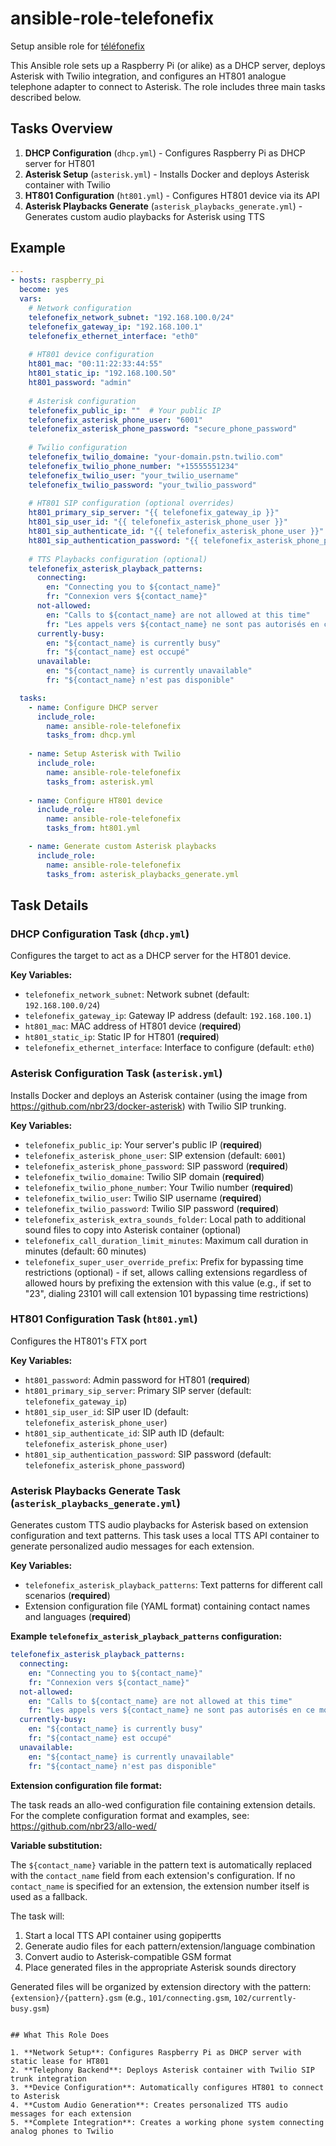 # ansible-role-telefonefix

Setup ansible role for [téléfonefix](https://wip.tf/posts/telefonefix-building-babys-first-international-landline/)

This Ansible role sets up a Raspberry Pi (or alike) as a DHCP server, deploys Asterisk with Twilio integration, and configures an HT801 analogue telephone adapter to connect to Asterisk. The role includes three main tasks described below.

## Tasks Overview

1. **DHCP Configuration** (`dhcp.yml`) - Configures Raspberry Pi as DHCP server for HT801
2. **Asterisk Setup** (`asterisk.yml`) - Installs Docker and deploys Asterisk container with Twilio
3. **HT801 Configuration** (`ht801.yml`) - Configures HT801 device via its API
4. **Asterisk Playbacks Generate** (`asterisk_playbacks_generate.yml`) - Generates custom audio playbacks for Asterisk using TTS

## Example

```yaml
---
- hosts: raspberry_pi
  become: yes
  vars:
    # Network configuration
    telefonefix_network_subnet: "192.168.100.0/24"
    telefonefix_gateway_ip: "192.168.100.1"
    telefonefix_ethernet_interface: "eth0"
    
    # HT801 device configuration
    ht801_mac: "00:11:22:33:44:55"
    ht801_static_ip: "192.168.100.50"
    ht801_password: "admin"
    
    # Asterisk configuration
    telefonefix_public_ip: ""  # Your public IP
    telefonefix_asterisk_phone_user: "6001"
    telefonefix_asterisk_phone_password: "secure_phone_password"
    
    # Twilio configuration
    telefonefix_twilio_domaine: "your-domain.pstn.twilio.com"
    telefonefix_twilio_phone_number: "+15555551234"
    telefonefix_twilio_user: "your_twilio_username"
    telefonefix_twilio_password: "your_twilio_password"
    
    # HT801 SIP configuration (optional overrides)
    ht801_primary_sip_server: "{{ telefonefix_gateway_ip }}"
    ht801_sip_user_id: "{{ telefonefix_asterisk_phone_user }}"
    ht801_sip_authenticate_id: "{{ telefonefix_asterisk_phone_user }}"
    ht801_sip_authentication_password: "{{ telefonefix_asterisk_phone_password }}"
    
    # TTS Playbacks configuration (optional)
    telefonefix_asterisk_playback_patterns:
      connecting:
        en: "Connecting you to ${contact_name}"
        fr: "Connexion vers ${contact_name}"
      not-allowed:
        en: "Calls to ${contact_name} are not allowed at this time"
        fr: "Les appels vers ${contact_name} ne sont pas autorisés en ce moment"
      currently-busy:
        en: "${contact_name} is currently busy"
        fr: "${contact_name} est occupé"
      unavailable:
        en: "${contact_name} is currently unavailable"
        fr: "${contact_name} n'est pas disponible"

  tasks:
    - name: Configure DHCP server
      include_role:
        name: ansible-role-telefonefix
        tasks_from: dhcp.yml
    
    - name: Setup Asterisk with Twilio
      include_role:
        name: ansible-role-telefonefix
        tasks_from: asterisk.yml
    
    - name: Configure HT801 device
      include_role:
        name: ansible-role-telefonefix
        tasks_from: ht801.yml

    - name: Generate custom Asterisk playbacks
      include_role:
        name: ansible-role-telefonefix
        tasks_from: asterisk_playbacks_generate.yml
```

## Task Details

### DHCP Configuration Task (`dhcp.yml`)

Configures the target to act as a DHCP server for the HT801 device.

**Key Variables:**
- `telefonefix_network_subnet`: Network subnet (default: `192.168.100.0/24`)
- `telefonefix_gateway_ip`: Gateway IP address (default: `192.168.100.1`)
- `ht801_mac`: MAC address of HT801 device (**required**)
- `ht801_static_ip`: Static IP for HT801 (**required**)
- `telefonefix_ethernet_interface`: Interface to configure (default: `eth0`)

### Asterisk Configuration Task (`asterisk.yml`)

Installs Docker and deploys an Asterisk container (using the image from https://github.com/nbr23/docker-asterisk) with Twilio SIP trunking.

**Key Variables:**
- `telefonefix_public_ip`: Your server's public IP (**required**)
- `telefonefix_asterisk_phone_user`: SIP extension (default: `6001`)
- `telefonefix_asterisk_phone_password`: SIP password (**required**)
- `telefonefix_twilio_domaine`: Twilio SIP domain (**required**)
- `telefonefix_twilio_phone_number`: Your Twilio number (**required**)
- `telefonefix_twilio_user`: Twilio SIP username (**required**)
- `telefonefix_twilio_password`: Twilio SIP password (**required**)
- `telefonefix_asterisk_extra_sounds_folder`: Local path to additional sound files to copy into Asterisk container (optional)
- `telefonefix_call_duration_limit_minutes`: Maximum call duration in minutes (default: 60 minutes)
- `telefonefix_super_user_override_prefix`: Prefix for bypassing time restrictions (optional) - if set, allows calling extensions regardless of allowed hours by prefixing the extension with this value (e.g., if set to "23", dialing 23101 will call extension 101 bypassing time restrictions)

### HT801 Configuration Task (`ht801.yml`)

Configures the HT801's FTX port

**Key Variables:**
- `ht801_password`: Admin password for HT801 (**required**)
- `ht801_primary_sip_server`: Primary SIP server (default: `telefonefix_gateway_ip`)
- `ht801_sip_user_id`: SIP user ID (default: `telefonefix_asterisk_phone_user`)
- `ht801_sip_authenticate_id`: SIP auth ID (default: `telefonefix_asterisk_phone_user`)
- `ht801_sip_authentication_password`: SIP password (default: `telefonefix_asterisk_phone_password`)

### Asterisk Playbacks Generate Task (`asterisk_playbacks_generate.yml`)

Generates custom TTS audio playbacks for Asterisk based on extension configuration and text patterns. This task uses a local TTS API container to generate personalized audio messages for each extension.

**Key Variables:**

- `telefonefix_asterisk_playback_patterns`: Text patterns for different call scenarios (**required**)
- Extension configuration file (YAML format) containing contact names and languages (**required**)

**Example `telefonefix_asterisk_playback_patterns` configuration:**

```yaml
telefonefix_asterisk_playback_patterns:
  connecting:
    en: "Connecting you to ${contact_name}"
    fr: "Connexion vers ${contact_name}"
  not-allowed:
    en: "Calls to ${contact_name} are not allowed at this time"
    fr: "Les appels vers ${contact_name} ne sont pas autorisés en ce moment"
  currently-busy:
    en: "${contact_name} is currently busy"
    fr: "${contact_name} est occupé"
  unavailable:
    en: "${contact_name} is currently unavailable"
    fr: "${contact_name} n'est pas disponible"
```

**Extension configuration file format:**

The task reads an allo-wed configuration file containing extension details. For the complete configuration format and examples, see: https://github.com/nbr23/allo-wed/

**Variable substitution:**

The `${contact_name}` variable in the pattern text is automatically replaced with the `contact_name` field from each extension's configuration. If no `contact_name` is specified for an extension, the extension number itself is used as a fallback.

The task will:
1. Start a local TTS API container using gopipertts
2. Generate audio files for each pattern/extension/language combination
3. Convert audio to Asterisk-compatible GSM format
4. Place generated files in the appropriate Asterisk sounds directory

Generated files will be organized by extension directory with the pattern: `{extension}/{pattern}.gsm` (e.g., `101/connecting.gsm`, `102/currently-busy.gsm`)

```

## What This Role Does

1. **Network Setup**: Configures Raspberry Pi as DHCP server with static lease for HT801
2. **Telephony Backend**: Deploys Asterisk container with Twilio SIP trunk integration
3. **Device Configuration**: Automatically configures HT801 to connect to Asterisk
4. **Custom Audio Generation**: Creates personalized TTS audio messages for each extension
5. **Complete Integration**: Creates a working phone system connecting analog phones to Twilio
